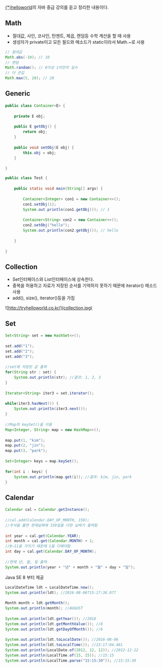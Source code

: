 [{*}helloworld](http://tryhelloworld.co.kr/)의 자바 중급 강의를 듣고 정리한 내용이다.

## Math
- 절대값, 사인, 코사인, 탄젠트, 제곱, 랜덤등 수학 계산을 할 때 사용
- 생성자가 private이고 모든 필드와 메소드가 static이라서 Math.~로 사용

```java
// 절대값
Math.abs(-10); // 10
// 랜덤
Math.random(); // 0이상 1미만의 실수
// 더 큰값
Math.max(5, 20); // 20
```

## Generic
```java
public class Container<E> {

	private E obj;

	public E getObj() {
		return obj;
	}

	public void setObj(E obj) {
		this.obj = obj;
	}

}
```
```java
public class Test {

	public static void main(String[] args) {

		Container<Integer> con1 = new Container<>();
		con1.setObj(1);
		System.out.println(con1.getObj()); // 1

		Container<String> con2 = new Container<>();
		con2.setObj("hello");
		System.out.println(con2.getObj()); // hello

	}

}
```

## Collection
- Set인터페이스와 List인터페이스에 상속한다.
- 중복을 허용하고 자료가 저장된 순서를 기억하지 못하기 때문에 iterator() 메소드 사용
- add(), size(), iterator()등을 가짐

![http://tryhelloworld.co.kr/](collection.jpg)

## Set
```java
Set<String> set = new HashSet<>();

set.add("1");
set.add("2");
set.add("3");

//set에 저장된 값 출력
for(String str : set) {
	System.out.println(str); //결과: 1, 2, 3
}

Iterator<String> iter3 = set.iterator();

while(iter3.hasNext()) {
	System.out.println(iter3.next());
}

//Map의 keySet()을 이용
Map<Integer, String> map = new HashMap<>();

map.put(1, "kim");
map.put(2, "jin");
map.put(3, "park");

Set<Integer> keys = map.keySet();

for(int i : keys) {
	System.out.println(map.get(i)); //결과: kim, jin, park
}
```

## Calendar
```java
Calendar cal = Calendar.getInstance();

//cal.add(Calendar.DAY_OF_MONTH, 150);
//주석을 풀면 현재날짜에 150일을 더한 날짜가 출력됨

int year = cal.get(Calendar.YEAR);
int month = cal.get(Calendar.MONTH) + 1;
//0~11을 가지기 때문에 1을 더해야함
int day = cal.get(Calendar.DAY_OF_MONTH);

//현재 년, 월, 일 출력
System.out.println(year + "년" + month + "월" + day + "일");
```

Java SE 8 부터 제공
```java
LocalDateTime ldt = LocalDateTime.now();
System.out.println(ldt); //2016-08-06T15:17:36.077

Month month = ldt.getMonth();
System.out.println(month); //AUGUST

System.out.println(ldt.getYear()); //2016
System.out.println(ldt.getMonthValue()); //8
System.out.println(ldt.getDayOfMonth()); //6

System.out.println(ldt.toLocalDate()); //2016-08-06
System.out.println(ldt.toLocalTime()); //15:17:04.461
System.out.println(LocalDate.of(2012, 12, 12)); //2012-12-12
System.out.println(LocalTime.of(15, 15)); //15:15
System.out.println(LocalTime.parse("15:15:30")); //15:15:30
```
